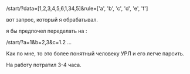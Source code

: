 /start/?data=[1,2,3,4,5,6,1,34,5]&rule=['a', 'b', 'c', 'd', 'e', 'f']

вот запрос, который я обрабатывал. 

я бы предпочел переделать на :

/start/?a=1&b=2,3&c=1.2 ...

Как по мне, то это более понятный человеку УРЛ и его легче парсить. 

На работу потратил 3-4 часа.

